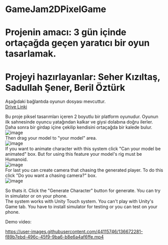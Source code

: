 # GameJam2DPixelGame
# Projenin amacı: 3 gün içinde ortaçağda geçen yaratıcı bir oyun tasarlamak.
# Projeyi hazırlayanlar: Seher Kızıltaş, Sadullah Şener, Beril Öztürk

Aşağıdaki bağlantıda oyunun dosyası mevcuttur.<br/>
[Drive Linki](https://drive.google.com/file/d/1MOZ3qksPNwYswUvNJ4f0vYDjbuax1Kl6/view?usp=drive_link)<br/>


Bu proje piksel tasarımları içeren 2 boyutlu bir platform oyunudur. Oyunun ilk sahnesinde oyuncu yatağından kalkar ve giysi dolabına doğru ilerler. Daha sonra bir girdap içine çekilip kendisini ortaçağda bir kalede bulur. 
![image](https://user-images.githubusercontent.com/44115746/136672055-a9ea742d-2941-40e7-9aa4-6c951e788c96.png)<br/>
Then drag your model to "your model" area.<br/>
![image](https://user-images.githubusercontent.com/44115746/136672093-1839455a-e2bd-45c9-b4c4-f5a6cf29da2d.png)<br/>
If you want to animate character with this system click "Can your model be animated" box. But for using this feature your model's rig must be Humanoid.<br/>
![image](https://user-images.githubusercontent.com/44115746/136672152-a1f975f8-2ab8-4085-9964-554147d07729.png)<br/>
For last you can create camera that chasing the generated player. To do this click "Do you want a chasing camera?" box.<br/>
![image](https://user-images.githubusercontent.com/44115746/136672181-bdc8726f-e8ee-46e0-aafc-c29c7c336ab6.png)<br/>

So thats it. Click the "Generate Character" button for generate. You can try in simulator or on your phone.<br/>
The system works with Unity Touch system. You can't play with Unity's Game tab. You have to install simulator for testing or you can test on your phone.<br/>

Demo video:



https://user-images.githubusercontent.com/44115746/136672281-f89b7ebd-496c-45f9-9ba6-b8e6a4af6ffe.mp4
